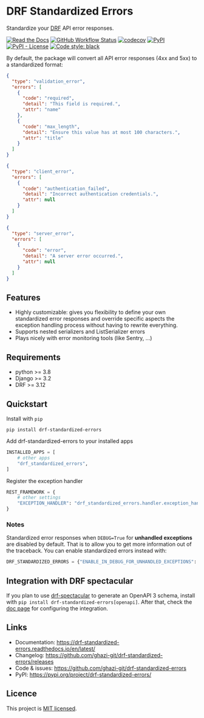 # DRF Standardized Errors

Standardize your [DRF](https://www.django-rest-framework.org/) API error responses.

[![Read the Docs](https://img.shields.io/readthedocs/drf-standardized-errors)](https://drf-standardized-errors.readthedocs.io/en/latest/)
[![GitHub Workflow Status](https://img.shields.io/github/workflow/status/ghazi-git/drf-standardized-errors/Tests?label=Tests&logo=GitHub)](https://github.com/ghazi-git/drf-standardized-errors/actions/workflows/tests.yml)
[![codecov](https://codecov.io/gh/ghazi-git/drf-standardized-errors/branch/main/graph/badge.svg?token=JXTTT1KVBR)](https://codecov.io/gh/ghazi-git/drf-standardized-errors)
[![PyPI](https://img.shields.io/pypi/v/drf-standardized-errors)](https://pypi.org/project/drf-standardized-errors/)
[![PyPI - License](https://img.shields.io/pypi/l/drf-standardized-errors)](https://github.com/ghazi-git/drf-standardized-errors/blob/main/LICENSE)
[![Code style: black](https://img.shields.io/badge/code%20style-black-000000.svg)](https://github.com/psf/black)

By default, the package will convert all API error responses (4xx and 5xx) to a standardized format:
```json
{
  "type": "validation_error",
  "errors": [
    {
      "code": "required",
      "detail": "This field is required.",
      "attr": "name"
    },
    {
      "code": "max_length",
      "detail": "Ensure this value has at most 100 characters.",
      "attr": "title"
    }
  ]
}
```
```json
{
  "type": "client_error",
  "errors": [
    {
      "code": "authentication_failed",
      "detail": "Incorrect authentication credentials.",
      "attr": null
    }
  ]
}
```
```json
{
  "type": "server_error",
  "errors": [
    {
      "code": "error",
      "detail": "A server error occurred.",
      "attr": null
    }
  ]
}
```


## Features

- Highly customizable: gives you flexibility to define your own standardized error responses and override
specific aspects the exception handling process without having to rewrite everything.
- Supports nested serializers and ListSerializer errors
- Plays nicely with error monitoring tools (like Sentry, ...)


## Requirements

- python >= 3.8
- Django >= 3.2
- DRF >= 3.12


## Quickstart

Install with `pip`
```shell
pip install drf-standardized-errors
```

Add drf-standardized-errors to your installed apps
```python
INSTALLED_APPS = [
    # other apps
    "drf_standardized_errors",
]
```

Register the exception handler
```python
REST_FRAMEWORK = {
    # other settings
    "EXCEPTION_HANDLER": "drf_standardized_errors.handler.exception_handler"
}
```

### Notes
Standardized error responses when `DEBUG=True` for **unhandled exceptions** are disabled by default. That is
to allow you to get more information out of the traceback. You can enable standardized errors instead with:
```python
DRF_STANDARDIZED_ERRORS = {"ENABLE_IN_DEBUG_FOR_UNHANDLED_EXCEPTIONS": True}
```

## Integration with DRF spectacular
If you plan to use [drf-spectacular](https://github.com/tfranzel/drf-spectacular) to generate an OpenAPI 3 schema,
install with `pip install drf-standardized-errors[openapi]`. After that, check the [doc page](https://drf-standardized-errors.readthedocs.io/en/latest/openapi.html)
for configuring the integration.

## Links

- Documentation: https://drf-standardized-errors.readthedocs.io/en/latest/
- Changelog: https://github.com/ghazi-git/drf-standardized-errors/releases
- Code & issues: https://github.com/ghazi-git/drf-standardized-errors
- PyPI: https://pypi.org/project/drf-standardized-errors/


## Licence

This project is [MIT licensed](LICENSE).
